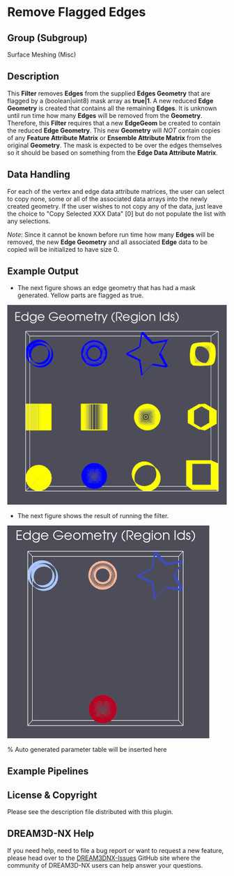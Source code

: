 # Remove Flagged Edges

## Group (Subgroup)

Surface Meshing (Misc)

## Description

This **Filter** removes **Edges** from the supplied **Edges Geometry** that are flagged by a (boolean|uint8) mask array as **true|1**.  A new reduced **Edge Geometry** is created that contains all the remaining **Edges**.  It is unknown until run time how many **Edges** will be removed from the **Geometry**. Therefore, this **Filter** requires that a new **EdgeGeom** be created to contain the reduced **Edge Geometry**. This new **Geometry** will *NOT* contain copies of any **Feature Attribute Matrix** or **Ensemble Attribute Matrix** from the original 
**Geometry**. The mask is expected to be over the edges themselves so it should be based on something from the **Edge Data Attribute Matrix**.


## Data Handling

For each of the vertex and edge data attribute matrices, the user can select to copy none, some or all of the associated data arrays
into the newly created geometry. If the user wishes to not copy any of the data, just leave the choice to "Copy Selected XXX Data" [0]
but do not populate the list with any selections.


*Note:* Since it cannot be known before run time how many **Edges** will be removed, the new **Edge Geometry** and all associated **Edge** data to be copied will be initialized to have size 0.

## Example Output

- The next figure shows an edge geometry that has had a mask generated. Yellow parts are flagged as true.

![Masked edge geometries for removal.](Images/RemoveFlaggedEdges_1.png)

- The next figure shows the result of running the filter.

![Resulting edge geometry](Images/RemoveFlaggedEdges_2.png)

% Auto generated parameter table will be inserted here

## Example Pipelines

## License & Copyright

Please see the description file distributed with this plugin.

## DREAM3D-NX Help

If you need help, need to file a bug report or want to request a new feature, please head over to the [DREAM3DNX-Issues](https://github.com/BlueQuartzSoftware/DREAM3DNX-Issues) GitHub site where the community of DREAM3D-NX users can help answer your questions.
